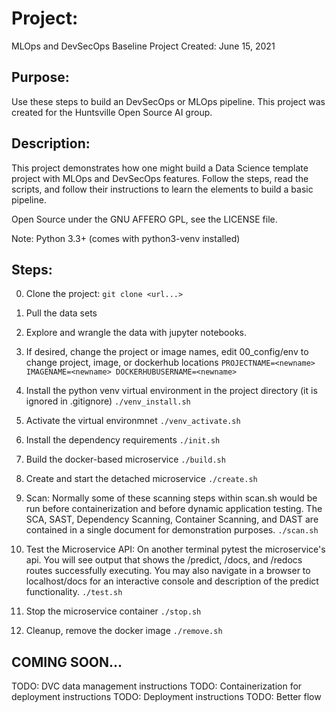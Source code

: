 # Project: 
MLOps and DevSecOps Baseline Project
Created: June 15, 2021

## Purpose: 
Use these steps to build an DevSecOps or MLOps pipeline.
This project was created for the Huntsville Open Source AI group.

## Description:
This project demonstrates how one might build a Data Science template project with MLOps and DevSecOps features.
Follow the steps, read the scripts, and follow their instructions to learn the elements to build a basic pipeline.

Open Source under the GNU AFFERO GPL, see the LICENSE file.

Note: Python 3.3+ (comes with python3-venv installed)

## Steps:

0. Clone the project:
`git clone <url...>`

1. Pull the data sets
2. Explore and wrangle the data with jupyter notebooks.
3. If desired, change the project or image names, edit 00_config/env to change project, image, or dockerhub locations
`PROJECTNAME=<newname>
IMAGENAME=<newname>
DOCKERHUBUSERNAME=<newname>`

4. Install the python venv virtual environment in the project directory (it is ignored in .gitignore)
`./venv_install.sh`

5. Activate the virtual environmnet
`./venv_activate.sh`

6. Install the dependency requirements
`./init.sh`

7. Build the docker-based microservice
`./build.sh`

8. Create and start the detached microservice
`./create.sh`

9. Scan:
Normally some of these scanning steps within scan.sh would be run before containerization and before dynamic application testing.
The SCA, SAST, Dependency Scanning, Container Scanning, and DAST are contained in a single document for demonstration purposes.
`./scan.sh`

8. Test the Microservice API:
On another terminal pytest the microservice's api.
You will see output that shows the /predict, /docs, and /redocs routes successfully executing.
You may also navigate in a browser to localhost/docs for an interactive console and description of the predict functionality.
`./test.sh`

9. Stop the microservice container
`./stop.sh`

10. Cleanup, remove the docker image
`./remove.sh`

## COMING SOON...
TODO: DVC data management instructions
TODO: Containerization for deployment instructions
TODO: Deployment instructions
TODO: Better flow

